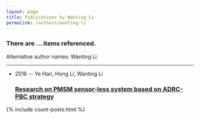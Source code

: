 ```yaml
---
layout: page
title: Publications by Wanting Li
permalink: /authors/wanting-li
---
```


<h3 id="number-posts">There are ... items referenced.</h3>
<p id='info-authors'>Alternative author names: Wanting Li.</p>
<hr />
<ul class="post-list">
<li><span class='post-meta'>2016 -- Ye Han, Hong Li, Wanting Li</span><h3><a class='post-link' href="{{ site.baseurl }}/research-on-pmsm-sensor-less-system-based-on-adrc-pbc-strategy">Research on PMSM sensor-less system based on ADRC-PBC strategy</a></h3></li>

</ul>
{% include count-posts.html %}
